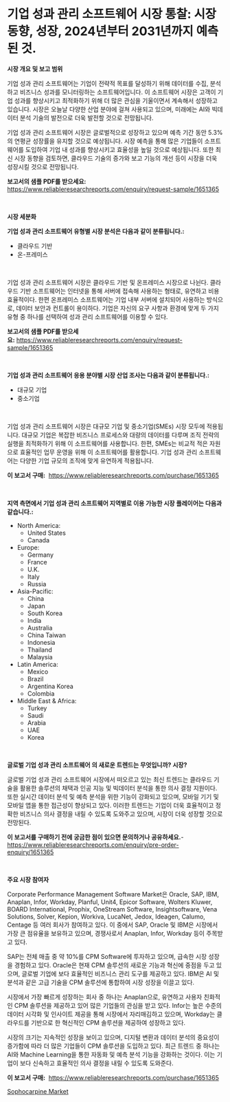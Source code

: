 <p><h1>기업 성과 관리 소프트웨어 시장 통찰: 시장동향, 성장, 2024년부터 2031년까지 예측된 것.</h1></p><p><strong>시장 개요 및 보고 범위</strong></p>
<p><p>기업 성과 관리 소프트웨어는 기업이 전략적 목표를 달성하기 위해 데이터를 수집, 분석하고 비즈니스 성과를 모니터링하는 소프트웨어입니다. 이 소프트웨어 시장은 고객이 기업 성과를 향상시키고 최적화하기 위해 더 많은 관심을 기울이면서 계속해서 성장하고 있습니다. 시장은 오늘날 다양한 산업 분야에 걸쳐 사용되고 있으며, 미래에는 AI와 빅데이터 분석 기술의 발전으로 더욱 발전할 것으로 전망됩니다.</p><p>기업 성과 관리 소프트웨어 시장은 글로벌적으로 성장하고 있으며 예측 기간 동안 5.3%의 연평균 성장률을 유지할 것으로 예상됩니다. 시장 예측을 통해 많은 기업들이 소프트웨어를 도입하여 기업 내 성과를 향상시키고 효율성을 높일 것으로 예상됩니다. 또한 최신 시장 동향을 검토하면, 클라우드 기술의 증가와 보고 기능의 개선 등이 시장을 더욱 성장시킬 것으로 전망됩니다.</p></p>
<p><strong>보고서의 샘플 PDF를 받으세요:</strong> <a href="https://www.reliableresearchreports.com/enquiry/request-sample/1651365">https://www.reliableresearchreports.com/enquiry/request-sample/1651365</a></p>
<p>&nbsp;</p>
<p><strong>시장 세분화</strong></p>
<p><strong>기업 성과 관리 소프트웨어 유형별 시장 분석은 다음과 같이 분류됩니다.:</strong></p>
<p><ul><li>클라우드 기반</li><li>온-프레미스</li></ul></p>
<p>&nbsp;</p>
<p><p>기업 성과 관리 소프트웨어 시장은 클라우드 기반 및 온프레미스 시장으로 나뉜다. 클라우드 기반 소프트웨어는 인터넷을 통해 서버에 접속해 사용하는 형태로, 유연하고 비용 효율적이다. 한편 온프레미스 소프트웨어는 기업 내부 서버에 설치되어 사용하는 방식으로, 데이터 보안과 컨트롤이 용이하다. 기업은 자신의 요구 사항과 환경에 맞게 두 가지 유형 중 하나를 선택하여 성과 관리 소프트웨어를 이용할 수 있다.</p></p>
<p><strong>보고서의 샘플 PDF를 받으세요:</strong>&nbsp;<a href="https://www.reliableresearchreports.com/enquiry/request-sample/1651365">https://www.reliableresearchreports.com/enquiry/request-sample/1651365</a></p>
<p>&nbsp;</p>
<p><strong> 기업 성과 관리 소프트웨어 응용 분야별 시장 산업 조사는 다음과 같이 분류됩니다.:</strong></p>
<p><ul><li>대규모 기업</li><li>중소기업</li></ul></p>
<p>&nbsp;</p>
<p><p>기업 성과 관리 소프트웨어 시장은 대규모 기업 및 중소기업(SMEs) 시장 모두에 적용됩니다. 대규모 기업은 복잡한 비즈니스 프로세스와 대량의 데이터를 다루며 조직 전략의 실행을 최적화하기 위해 이 소프트웨어를 사용합니다. 한편, SMEs는 비교적 적은 자원으로 효율적인 업무 운영을 위해 이 소프트웨어를 활용합니다. 기업 성과 관리 소프트웨어는 다양한 기업 규모의 조직에 맞게 유연하게 적용됩니다.</p></p>
<p><strong>이 보고서 구매:</strong>&nbsp; <a href="https://www.reliableresearchreports.com/purchase/1651365">https://www.reliableresearchreports.com/purchase/1651365</a></p>
<p>&nbsp;</p>
<p><strong>지역 측면에서 기업 성과 관리 소프트웨어 지역별로 이용 가능한 시장 플레이어는 다음과 같습니다.:</strong></p>
<p><ul>
    <li>
        North America:
        <ul>
            <li>United States</li>
            <li>Canada</li>
        </ul>
    </li>
    <li>
        Europe:
        <ul>
            <li>Germany</li>
            <li>France</li>
            <li>U.K.</li>
            <li>Italy</li>
            <li>Russia</li>
        </ul>
    </li>
    <li>
        Asia-Pacific:
        <ul>
            <li>China</li>
            <li>Japan</li>
            <li>South Korea</li>
            <li>India</li>
            <li>Australia</li>
            <li>China Taiwan</li>
            <li>Indonesia</li>
            <li>Thailand</li>
            <li>Malaysia</li>
        </ul>
    </li>
    <li>
        Latin America:
        <ul>
            <li>Mexico</li>
            <li>Brazil</li>
            <li>Argentina Korea</li>
            <li>Colombia</li>
        </ul>
    </li>
    <li>
        Middle East & Africa:
        <ul>
            <li>Turkey</li>
            <li>Saudi</li>
            <li>Arabia</li>
            <li>UAE</li>
            <li>Korea</li>
        </ul>
    </li>
    </ul></p>
<p>&nbsp;</p>
<p><strong>글로벌 기업 성과 관리 소프트웨어 의 새로운 트렌드는 무엇입니까? 시장?</strong></p>
<p><p>글로벌 기업 성과 관리 소프트웨어 시장에서 떠오르고 있는 최신 트렌드는 클라우드 기술을 활용한 솔루션의 채택과 인공 지능 및 빅데이터 분석을 통한 의사 결정 지원이다. 또한 실시간 데이터 분석 및 예측 분석을 위한 기능이 강화되고 있으며, 모바일 기기 및 모바일 앱을 통한 접근성이 향상되고 있다. 이러한 트렌드는 기업이 더욱 효율적이고 정확한 비즈니스 의사 결정을 내릴 수 있도록 도와주고 있으며, 시장이 더욱 성장할 것으로 전망된다.</p></p>
<p><strong>이 보고서를 구매하기 전에 궁금한 점이 있으면 문의하거나 공유하세요.</strong>- <a href="https://www.reliableresearchreports.com/enquiry/pre-order-enquiry/1651365">https://www.reliableresearchreports.com/enquiry/pre-order-enquiry/1651365</a></p>
<p>&nbsp;</p>
<p><strong>주요 시장 참여자</strong></p>
<p><p>Corporate Performance Management Software Market은 Oracle, SAP, IBM, Anaplan, Infor, Workday, Planful, Unit4, Epicor Software, Wolters Kluwer, BOARD International, Prophix, OneStream Software, Insightsoftware, Vena Solutions, Solver, Kepion, Workiva, LucaNet, Jedox, Ideagen, Calumo, Centage 등 여러 회사가 참여하고 있다. 이 중에서 SAP, Oracle 및 IBM은 시장에서 가장 큰 점유율을 보유하고 있으며, 경쟁사로서 Anaplan, Infor, Workday 등이 주목받고 있다.</p><p>SAP는 전체 매출 중 약 10%를 CPM Software에 투자하고 있으며, 급속한 시장 성장을 경험하고 있다. Oracle은 현재 CPM 솔루션의 새로운 기능과 혁신에 중점을 두고 있으며, 글로벌 기업에 보다 효율적인 비즈니스 관리 도구를 제공하고 있다. IBM은 AI 및 분석과 같은 고급 기술을 CPM 솔루션에 통합하여 시장 성장을 이끌고 있다.</p><p>시장에서 가장 빠르게 성장하는 회사 중 하나는 Anaplan으로, 유연하고 사용자 친화적인 CPM 솔루션을 제공하고 있어 많은 기업들의 관심을 받고 있다. Infor는 높은 수준의 데이터 시각화 및 인사이트 제공을 통해 시장에서 자리매김하고 있으며, Workday는 클라우드를 기반으로 한 혁신적인 CPM 솔루션을 제공하여 성장하고 있다.</p><p>시장의 크기는 지속적인 성장을 보이고 있으며, 디지털 변환과 데이터 분석의 중요성이 증가함에 따라 더 많은 기업들이 CPM 솔루션을 도입하고 있다. 최근 트렌드 중 하나는 AI와 Machine Learning을 통한 자동화 및 예측 분석 기능을 강화하는 것이다. 이는 기업이 보다 신속하고 효율적인 의사 결정을 내릴 수 있도록 도와준다.</p></p>
<p><strong>이 보고서 구매:</strong>&nbsp;&nbsp;<a href="https://www.reliableresearchreports.com/purchase/1651365">https://www.reliableresearchreports.com/purchase/1651365</a></p>
<p><p><a href="https://meowing-canidae-761.notion.site/Sophocarpine-Market-Size-and-Growth-Market-Segmentation-Regional-and-Country-Breakdowns-and-Marke-5d25b8a298ee48f98ed3cfd50140998e">Sophocarpine Market</a></p></p>
